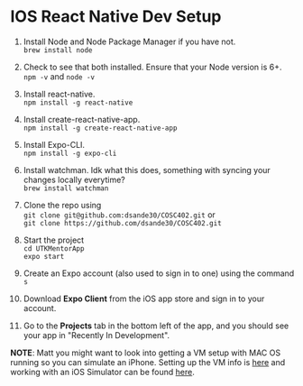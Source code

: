 # IOS React Native Dev Setup
1. Install Node and Node Package Manager if you have not.  
`brew install node`    

2. Check to see that both installed. Ensure that your Node version is 6+.  
`npm -v` and `node -v`  

3. Install react-native.  
`npm install -g react-native`

4. Install create-react-native-app.  
`npm install -g create-react-native-app`  

5. Install Expo-CLI.  
`npm install -g expo-cli`

6. Install watchman. Idk what this does, something with syncing your changes locally everytime?  
`brew install watchman`

7. Clone the repo using  
`git clone git@github.com:dsande30/COSC402.git` or   
`git clone https://github.com/dsande30/COSC402.git`  

8. Start the project  
`cd UTKMentorApp`  
`expo start`  

9. Create an Expo account (also used to sign in to one) using the command `s`

10. Download **Expo Client** from the iOS app store and sign in to your account.

11. Go to the **Projects** tab in the bottom left of the app, and you should see your app in "Recently In Development".

**NOTE**: Matt you might want to look into getting a VM setup with MAC OS running so you can simulate an iPhone. Setting up the VM info is [here](https://blog.udemy.com/xcode-on-windows/) and working with an iOS Simulator can be found [here](https://docs.expo.io/versions/latest/guides/up-and-running.html#open-the-app-on-your-phone-or).
